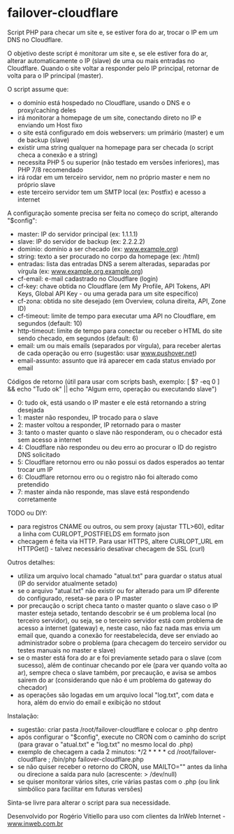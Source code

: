 # failover-cloudflare
Script PHP para checar um site e, se estiver fora do ar, trocar o IP em um DNS no Cloudflare.

O objetivo deste script é monitorar um site e, se ele estiver fora do ar, alterar automaticamente o IP (slave) de uma ou mais entradas no Cloudflare. Quando o site voltar a responder pelo IP principal, retornar de volta para o IP principal (master).

O script assume que:
- o domínio está hospedado no Cloudflare, usando o DNS e o proxy/caching deles
- irá monitorar a homepage de um site, conectando direto no IP e enviando um Host fixo
- o site está configurado em dois webservers: um primário (master) e um de backup (slave)
- existir uma string qualquer na homepage para ser checada (o script checa a conexão e a string)
- necessita PHP 5 ou superior (não testado em versões inferiores), mas PHP 7/8 recomendado
- irá rodar em um terceiro servidor, nem no próprio master e nem no próprio slave
- este terceiro servidor tem um SMTP local (ex: Postfix) e acesso a internet

A configuração somente precisa ser feita no começo do script, alterando "$config":
- master: IP do servidor principal (ex: 1.1.1.1)
- slave: IP do servidor de backup (ex: 2.2.2.2)
- dominio: domínio a ser checado (ex: www.example.org)
- string: texto a ser procurado no corpo da homepage (ex: /html)
- entradas: lista das entradas DNS a serem alteradas, separadas por vírgula (ex: www.example.org,example.org)
- cf-email: e-mail cadastrado no Cloudflare (login)
- cf-key: chave obtida no Cloudflare (em My Profile, API Tokens, API Keys, Global API Key - ou uma gerada para um site específico)
- cf-zona: obtida no site desejado (em Overview, coluna direita, API, Zone ID)
- cf-timeout: limite de tempo para executar uma API no Cloudflare, em segundos (default: 10)
- http-timeout: limite de tempo para conectar ou receber o HTML do site sendo checado, em segundos (default: 6)
- email: um ou mais emails (separados por vírgula), para receber alertas de cada operação ou erro (sugestão: usar www.pushover.net)
- email-assunto: assunto que irá aparecer em cada status enviado por email

Códigos de retorno (útil para usar com scripts bash, exemplo: [ $? -eq 0 ] && echo "Tudo ok" || echo "Algum erro, operação ou executando slave")
- 0: tudo ok, está usando o IP master e ele está retornando a string desejada
- 1: master não respondeu, IP trocado para o slave
- 2: master voltou a responder, IP retornado para o master
- 3: tanto o master quanto o slave não responderam, ou o checador está sem acesso a internet
- 4: Cloudflare não respondeu ou deu erro ao procurar o ID do registro DNS solicitado
- 5: Cloudflare retornou erro ou não possui os dados esperados ao tentar trocar um IP
- 6: Cloudflare retornou erro ou o registro não foi alterado como pretendido
- 7: master ainda não responde, mas slave está respondendo corretamente

TODO ou DIY:
- para registros CNAME ou outros, ou sem proxy (ajustar TTL>60), editar a linha com CURLOPT_POSTFIELDS em formato json
- checagem é feita via HTTP. Para usar HTTPS, altere CURLOPT_URL em HTTPGet() - talvez necessário desativar checagem de SSL (curl)

Outros detalhes:
- utiliza um arquivo local chamado "atual.txt" para guardar o status atual (IP do servidor atualmente setado)
- se o arquivo "atual.txt" não existir ou for alterado para um IP diferente do configurado, reseta-se para o IP master
- por precaução o script checa tanto o master quanto o slave caso o IP master esteja setado, tentando descobrir se é um problema local (no terceiro servidor), ou seja, se o terceiro servidor está com problema de acesso a internet (gateway) e, neste caso, não faz nada mas envia um email que, quando a conexão for reestabelecida, deve ser enviado ao administrador sobre o problema (para checagem do terceiro servidor ou testes manuais no master e slave)
- se o master está fora do ar e foi previamente setado para o slave (com sucesso), além de continuar checando por ele (para ver quando volta ao ar), sempre checa o slave também, por precaução, e avisa se ambos sairem do ar (considerando que não é um problema do gateway do checador)
- as operações são logadas em um arquivo local "log.txt", com data e hora, além do envio do email e exibição no stdout

Instalação:
- sugestão: criar pasta /root/failover-cloudflare e colocar o .php dentro
- após configurar o "$config", execute no CRON com o caminho do script (para gravar o "atual.txt" e "log.txt" no mesmo local do .php)
- exemplo de checagem a cada 2 minutos: */2 * * * * cd /root/failover-cloudflare ; /bin/php failover-cloudflare.php
- se não quiser receber o retorno do CRON, use MAILTO="" antes da linha ou direcione a saída para nulo (acrescente: > /dev/null)
- se quiser monitorar vários sites, crie várias pastas com o .php (ou link simbólico para facilitar em futuras versões)

Sinta-se livre para alterar o script para sua necessidade.

Desenvolvido por Rogério Vitiello para uso com clientes da InWeb Internet - www.inweb.com.br
